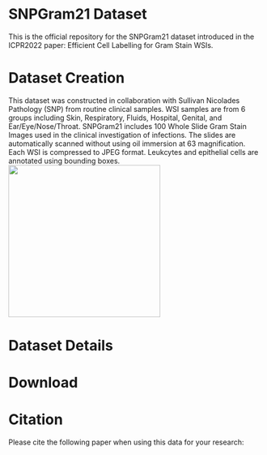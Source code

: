 # SNPGram21 Dataset
This is the official repository for the SNPGram21 dataset introduced in the ICPR2022 paper: Efficient Cell Labelling for Gram Stain WSIs. 

# Dataset Creation
This dataset was constructed in collaboration with Sullivan Nicolades Pathology (SNP) from routine clinical samples. WSI samples are from 6 groups including Skin, Respiratory, Fluids, Hospital, Genital, and Ear/Eye/Nose/Throat. 
SNPGram21 includes 100 Whole Slide Gram Stain Images used in the clinical investigation of infections. The slides are automatically scanned without using oil immersion at 63 magnification. Each WSI is compressed to JPEG format. Leukcytes and epithelial cells are annotated using bounding boxes.
<img src="" img align="center" width="300px"/>
# Dataset Details


# Download

# Citation
Please cite the following paper when using this data for your research:
